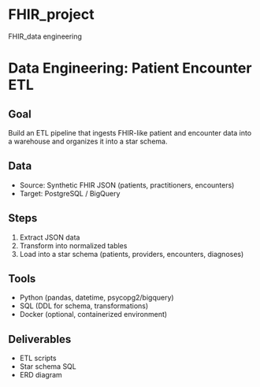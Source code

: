 # FHIR_project
FHIR_data engineering
# Data Engineering: Patient Encounter ETL

## Goal
Build an ETL pipeline that ingests FHIR-like patient and encounter data into a warehouse and organizes it into a star schema.

## Data
- Source: Synthetic FHIR JSON (patients, practitioners, encounters)
- Target: PostgreSQL / BigQuery

## Steps
1. Extract JSON data
2. Transform into normalized tables
3. Load into a star schema (patients, providers, encounters, diagnoses)

## Tools
- Python (pandas, datetime, psycopg2/bigquery)
- SQL (DDL for schema, transformations)
- Docker (optional, containerized environment)

## Deliverables
- ETL scripts
- Star schema SQL
- ERD diagram
